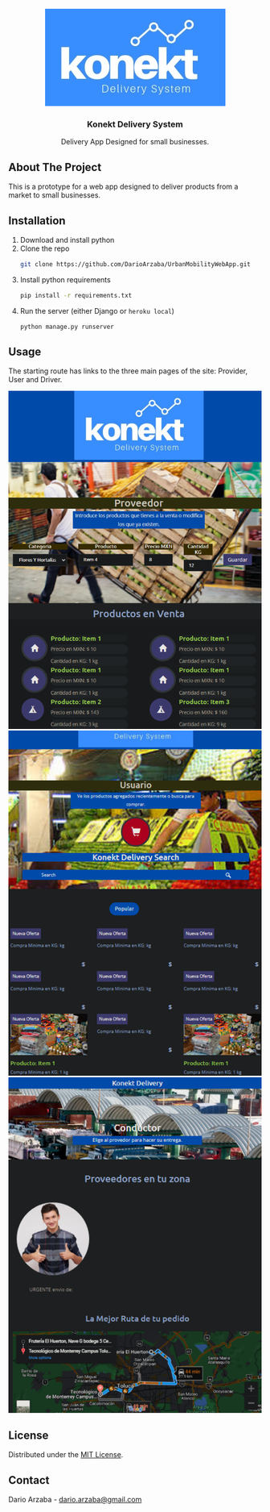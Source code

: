 <br />
<div align="center">
  <a href="https://github.com/DarioArzaba/UrbanMobilityWebApp">
    <img src="hello\static\images\logo.jpg" alt="Logo">
  </a>

  <h3 align="center">Konekt Delivery System</h3>

  <p align="center">
    Delivery App Designed for small businesses.
  </p>
</div>

## About The Project

This is a prototype for a web app designed to deliver products from a market to small businesses.

## Installation

1. Download and install python
2. Clone the repo
   ```sh
   git clone https://github.com/DarioArzaba/UrbanMobilityWebApp.git
   ```
3. Install python requirements
   ```sh
   pip install -r requirements.txt
   ```
4. Run the server (either Django or `heroku local`)
   ```sh
   python manage.py runserver
   ```

## Usage

The starting route has links to the three main pages of the site: Provider, User and Driver.

<img src="staticfiles\ReadmeImageOne.png" alt="Provider" width="800">

<img src="staticfiles\ReadmeImageTwo.png" alt="User" width="800">

<img src="staticfiles\ReadmeImageThree.png" alt="Driver" width="800">

## License

Distributed under the [MIT License](https://mit-license.org/).

## Contact

Dario Arzaba - dario.arzaba@gmail.com
